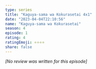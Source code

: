 ```yaml
---
type: series
title: "Kaguya-sama wa Kokurasetai 4x1"
date: "2023-04-04T22:10:56"
name: "Kaguya-sama wa Kokurasetai"
season: 4
episode: 1
rating: 4
ratingEmoji: ⭐️⭐️⭐️⭐️
share: false
---
```


_[No review was written for this episode]_
